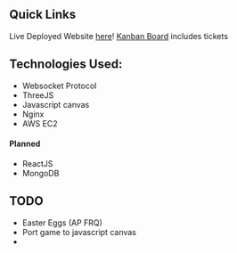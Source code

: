 ## Quick Links

Live Deployed Website [here](http://spring.sylicia.com/)!
[Kanban Board](https://github.com/nathanielCherian/SpeedySalamanders/projects/1) includes tickets

## Technologies Used:
- Websocket Protocol
- ThreeJS
- Javascript canvas
- Nginx
- AWS EC2

#### Planned
- ReactJS
- MongoDB

## TODO
- Easter Eggs (AP FRQ)
- Port game to javascript canvas 
- 

